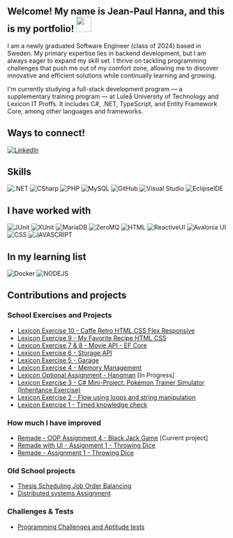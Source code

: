 ## Welcome! My name is Jean-Paul Hanna, and this is my portfolio! <img src="https://raw.githubusercontent.com/MartinHeinz/MartinHeinz/master/wave.gif" width="35px">


I am a newly graduated Software Engineer (class of 2024) based in Sweden. My primary expertise lies in backend development, but I am always eager to expand my skill set. I thrive on tackling programming challenges that push me out of my comfort zone, allowing me to discover innovative and efficient solutions while continually learning and growing.

I'm currently studying a full-stack development program — a supplementary training program — at Luleå University of Technology and Lexicon IT Proffs. It includes C#, .NET, TypeScript, and Entity Framework Core, among other languages and frameworks.

## Ways to connect!
[<img src="https://img.shields.io/badge/-LinkedIn-BA1114?logo=linkedin&logoColor#0072b1&style=for-the-badge&logoWidth=30" alt="LinkedIn">](https://www.linkedin.com/in/jean-paul-hanna-0a29b617a/) 

## Skills
<img src="https://img.shields.io/badge/-.NET-F5F5F5?logo=dotnet&logoColor=512BD4&style=for-the-badge&logoWidth=30" alt=".NET"> <img src="https://img.shields.io/badge/-CSharp-F5F5F5?logo=csharp&logoColor=777BB4&style=for-the-badge&logoWidth=30" alt="CSharp"> <img src="https://img.shields.io/badge/-PHP-F5F5F5?logo=php&logoColor=777BB4&style=for-the-badge&logoWidth=30" alt="PHP"> <img src="https://img.shields.io/badge/-MySQL-F5F5F5?logo=mysql&logoColor=4479A1&style=for-the-badge&logoWidth=30" alt="MySQL"> <img src="https://img.shields.io/badge/-GitHub-CBCBCB?logo=github&logoColor=181717&style=for-the-badge&logoWidth=30" alt="GitHub"> <img src="https://img.shields.io/badge/-Visual Studio-CBCBCB?logo=visualstudio&style=for-the-badge&logoWidth=30" alt="Visual Studio"> <img src="https://img.shields.io/badge/-Eclipse IDE-CBCBCB?logo=eclipseide&logoColor=2C2255&style=for-the-badge&logoWidth=30" alt="EclipseIDE">

## I have worked with 

<img src="https://img.shields.io/badge/-JUnit-fddddd?style=for-the-badge&logoWidth=30" alt="JUnit"> <img src="https://img.shields.io/badge/-XUnit-fddddd?style=for-the-badge&logoWidth=30" alt="XUnit"> <img src="https://img.shields.io/badge/-MariaDB-fddddd?logo=mariadb&style=for-the-badge&logoWidth=30" alt="MariaDB"> 
<img src="https://img.shields.io/badge/-ZeroMQ-fddddd?style=for-the-badge&logoWidth=30" alt="ZeroMQ"> <img src="https://img.shields.io/badge/-HTML-fddddd?logo=html5&style=for-the-badge&logoWidth=30" alt="HTML"> <img src="https://img.shields.io/badge/-ReactiveUI-fddddd?style=for-the-badge&logoWidth=30" alt="ReactiveUI"> <img src="https://img.shields.io/badge/-Avalonia UI-fddddd?logo=avaloniaui&style=for-the-badge&logoWidth=30" alt="Avalonia UI"> <img src="https://img.shields.io/badge/-CSS-fddddd?logo=css&logoColor=165BFF&style=for-the-badge&logoWidth=30" alt="CSS"> <img src="https://img.shields.io/badge/-javascript-fddddd?logo=javascript&style=for-the-badge&logoWidth=30" alt="JAVASCRIPT">


## In my learning list
<img src="https://img.shields.io/badge/-Docker-36F1DF?logo=docker&logoColor=2496ED&style=for-the-badge&logoWidth=30" alt="Docker"> <img src="https://img.shields.io/badge/-NODEJS-36F1DF?logo=nodedotjs&logoColor=5FA04E&style=for-the-badge&logoWidth=30" alt="NODEJS"> 

## Contributions and projects
### School Exercises and Projects
-  [Lexicon Exercise 10 - Caffe Retro HTML CSS Flex Responsive](https://github.com/Arnith86/LexiconExercise10_Caffe_Retro_HTML_CSS_Flex_Responsive)
-  [Lexicon Exercise 9 - My Favorite Recipe HTML CSS](https://github.com/Arnith86/LexiconExercise9_MyFavoriteRecipe_HTML_CSS#)
-  [Lexicon Exercise 7 & 8 - Movie API - EF Core](https://github.com/Arnith86/LexiconExercise_Movie_API_EF_Core) 
-  [Lexicon Exercise 6 - Storage API](https://github.com/Arnith86/LexiconExercise6_Storage_API) 
-  [Lexicon Exercise 5 - Garage](https://github.com/Arnith86/LexiconExercise5_Garage) 
-  [Lexicon Exercise 4 - Memory Management](https://github.com/Arnith86/LexiconExercise4_MemoryManagement) 
-  [Lexicon Optional Assignment - Hangman](https://github.com/Arnith86/Lexicon_Assignment_Hangman) [In Progress]
-  [Lexicon Exercise 3 - C# Mini-Project: Pokémon Trainer Simulator (Inheritance Exercise)](https://github.com/Arnith86/LexiconExercise3_PokemonTrainerSimulator)
-  [Lexicon Exercise 2 - Flow using loops and string manipulation](https://github.com/Arnith86/LexiconExercise2) 
-  [Lexicon Exercise 1 - Timed knowledge check](https://github.com/Arnith86/LexiconExercise1)


 
### How much I have improved
- [Remade - OOP Assignment 4 - Black Jack Game](https://github.com/Arnith86/BlackJackOOPV2) [Current project]
- [Remade with UI - Assignment 1 - Throwing Dice](https://github.com/Arnith86/ThrowingDiceGUI)
- [Remade - Assignment 1 - Throwing Dice](https://github.com/Arnith86/TrowingDice)
### Old School projects
- [Thesis Scheduling Job Order Balancing](https://github.com/SweGuitar10/Scheduling-Job-Order-Balancing)
- [Distributed systems Assignment](https://github.com/Arnith86/DSAssignment)
### Challenges & Tests
- [Programming Challenges and Aptitude tests](https://github.com/Arnith86/ProgrammingChallenges)


<!--
**Arnith86/Arnith86** is a ✨ _special_ ✨ repository because its `README.md` (this file) appears on your GitHub profile.

Here are some ideas to get you started:

- 🔭 I’m currently working on ...
- 🌱 I’m currently learning ...
- 👯 I’m looking to collaborate on ...
- 🤔 I’m looking for help with ...
- 💬 Ask me about ...
- 📫 How to reach me: ...
- 😄 Pronouns: ...
- ⚡ Fun fact: ...
-->
